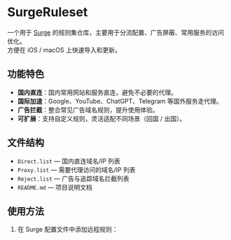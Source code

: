 # SurgeRuleset

一个用于 [Surge](https://nssurge.com/) 的规则集仓库，主要用于分流配置、广告屏蔽、常用服务的访问优化。  
方便在 iOS / macOS 上快速导入和更新。

## 功能特色
- **国内直连**：国内常用网站和服务直连，避免不必要的代理。
- **国际加速**：Google、YouTube、ChatGPT、Telegram 等国外服务走代理。
- **广告拦截**：整合常见广告域名规则，提升使用体验。
- **可扩展**：支持自定义规则，灵活适配不同场景（回国 / 出国）。

## 文件结构
- `Direct.list` — 国内直连域名/IP 列表
- `Proxy.list` — 需要代理访问的域名/IP 列表
- `Reject.list` — 广告与追踪域名拦截列表
- `README.md` — 项目说明文档

## 使用方法
1. 在 Surge 配置文件中添加远程规则：
  